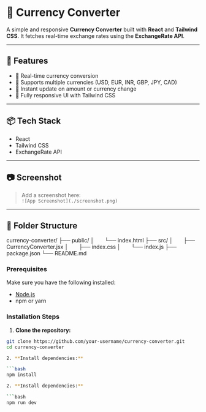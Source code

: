 # 💱 Currency Converter

A simple and responsive **Currency Converter** built with **React** and **Tailwind CSS**. It fetches real-time exchange rates using the **ExchangeRate API**.

---

## 🚀 Features

- 🔁 Real-time currency conversion
- 💸 Supports multiple currencies (USD, EUR, INR, GBP, JPY, CAD)
- 🔄 Instant update on amount or currency change
- 📱 Fully responsive UI with Tailwind CSS

---

## 📦 Tech Stack

- React
- Tailwind CSS
- ExchangeRate API

---

## 📷 Screenshot

> Add a screenshot here:  
> `![App Screenshot](./screenshot.png)`

---

## 📂 Folder Structure

currency-converter/
├── public/
│  └── index.html
├── src/
│  ├── CurrencyConverter.jsx
│  ├── index.css
│  └── index.js
├── package.json
└── README.md

### Prerequisites

Make sure you have the following installed:

- [Node.js](https://nodejs.org/)
- npm or yarn

### Installation Steps

1. **Clone the repository:**

````bash
git clone https://github.com/your-username/currency-converter.git
cd currency-converter

2. **Install dependencies:**

```bash
npm install

2. **Install dependencies:**

```bash
npm run dev
````
